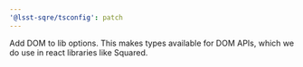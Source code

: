 ```yaml
---
'@lsst-sqre/tsconfig': patch
---
```


Add DOM to lib options. This makes types available for DOM APIs, which we do use in react libraries like Squared.
